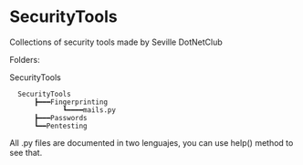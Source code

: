# SecurityTools
Collections of security tools made by Seville DotNetClub

Folders:

SecurityTools

      SecurityTools
          ┣━━━Fingerprinting
                 ┗━━━━mails.py
          ┣━━━Passwords
          ┗━━Pentesting
      
All .py files are documented in two lenguajes, you can use help() method to see that.
